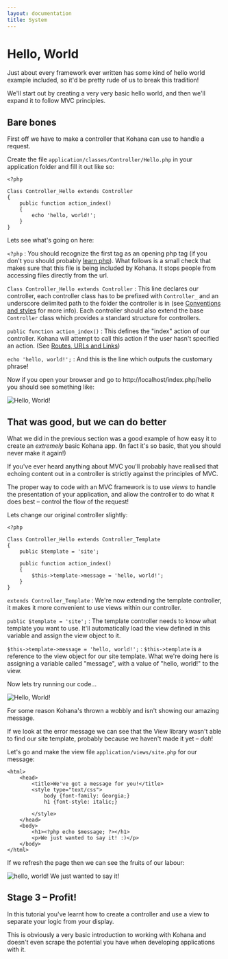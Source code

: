 ```yaml
---
layout: documentation
title: System
---
```

# Hello, World

Just about every framework ever written has some kind of hello world example included, so it'd be pretty rude of us to break this tradition!

We'll start out by creating a very very basic hello world, and then we'll expand it to follow MVC principles.

## Bare bones

First off we have to make a controller that Kohana can use to handle a request.

Create the file `application/classes/Controller/Hello.php` in your application folder and fill it out like so:

    <?php

	Class Controller_Hello extends Controller
	{
		public function action_index()
		{
			echo 'hello, world!';
		}
	}

Lets see what's going on here:

`<?php`
:	You should recognize the first tag as an opening php tag (if you don't you should probably [learn php](http://php.net)).  What follows is a small check that makes sure that this file is being included by Kohana.  It stops people from accessing files directly from the url.

`Class Controller_Hello extends Controller`
:	This line declares our controller,  each controller class has to be prefixed with `Controller_` and an underscore delimited path to the folder the controller is in (see [Conventions and styles](about.conventions) for more info).  Each controller should also extend the base `Controller` class which provides a standard structure for controllers.


`public function action_index()`
:	This defines the "index" action of our controller.  Kohana will attempt to call this action if the user hasn't specified an action. (See [Routes, URLs and Links](tutorials.urls))

`echo 'hello, world!';`
:	And this is the line which outputs the customary phrase!

Now if you open your browser and go to http://localhost/index.php/hello you should see something like:

![Hello, World!](/documentation/system/hello_world_1.png "Hello, World!")

## That was good, but we can do better

What we did in the previous section was a good example of how easy it to create an *extremely* basic Kohana app. (In fact it's so basic, that you should never make it again!)

If you've ever heard anything about MVC you'll probably have realised that echoing content out in a controller is strictly against the principles of MVC.

The proper way to code with an MVC framework is to use _views_ to handle the presentation of your application, and allow the controller to do what it does best – control the flow of the request!

Lets change our original controller slightly:

    <?php

	Class Controller_Hello extends Controller_Template
	{
		public $template = 'site';

		public function action_index()
		{
			$this->template->message = 'hello, world!';
		}
	}

`extends Controller_Template`
:	We're now extending the template controller,  it makes it more convenient to use views within our controller.

`public $template = 'site';`
:	The template controller needs to know what template you want to use. It'll automatically load the view defined in this variable and assign the view object to it.

`$this->template->message = 'hello, world!';`
:	`$this->template` is a reference to the view object for our site template.  What we're doing here is assigning a variable called "message", with a value of "hello, world!" to the view.

Now lets try running our code...

![Hello, World!](/documentation/system/hello_world_2_error.png "Hello, World!")

For some reason Kohana's thrown a wobbly and isn't showing our amazing message.

If we look at the error message we can see that the View library wasn't able to find our site template, probably because we haven't made it yet – *doh*!

Let's go and make the view file `application/views/site.php` for our message:

	<html>
		<head>
			<title>We've got a message for you!</title>
			<style type="text/css">
				body {font-family: Georgia;}
				h1 {font-style: italic;}

			</style>
		</head>
		<body>
			<h1><?php echo $message; ?></h1>
			<p>We just wanted to say it! :)</p>
		</body>
	</html>

If we refresh the page then we can see the fruits of our labour:

![hello, world! We just wanted to say it!](/documentation/system/hello_world_2.png "hello, world! We just wanted to say it!")

## Stage 3 – Profit!

In this tutorial you've learnt how to create a controller and use a view to separate your logic from your display.

This is obviously a very basic introduction to working with Kohana and doesn't even scrape the potential you have when developing applications with it.